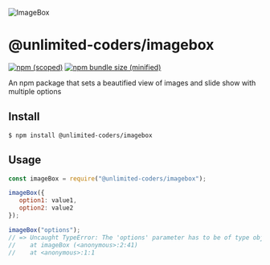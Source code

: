 ![ImageBox](http://blagojcetaleski.com/baleee/imgboxjs.png)

# @unlimited-coders/imagebox

[![npm (scoped)](https://img.shields.io/npm/v/@unlimited-coders/imagebox.svg)](https://www.npmjs.com/package/@unlimited-coders/imagebox)
[![npm bundle size (minified)](https://img.shields.io/bundlephobia/min/@unlimited-coders/imagebox.svg)](https://www.npmjs.com/package/@unlimited-coders/imagebox)

An npm package that sets a beautified view of images and slide show with multiple options

## Install

```
$ npm install @unlimited-coders/imagebox
```

## Usage

```js
const imageBox = require("@unlimited-coders/imagebox");

imageBox({
   option1: value1,
   option2: value2
});

imageBox("options");
// => Uncaught TypeError: The 'options' parameter has to be of type object.
//    at imageBox (<anonymous>:2:41)
//    at <anonymous>:1:1
```
